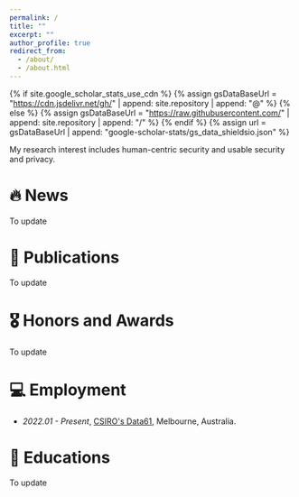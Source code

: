 ```yaml
---
permalink: /
title: ""
excerpt: ""
author_profile: true
redirect_from: 
  - /about/
  - /about.html
---
```


{% if site.google_scholar_stats_use_cdn %}
{% assign gsDataBaseUrl = "https://cdn.jsdelivr.net/gh/" | append: site.repository | append: "@" %}
{% else %}
{% assign gsDataBaseUrl = "https://raw.githubusercontent.com/" | append: site.repository | append: "/" %}
{% endif %}
{% assign url = gsDataBaseUrl | append: "google-scholar-stats/gs_data_shieldsio.json" %}

<span class='anchor' id='about-me'></span>



My research interest includes human-centric security and usable security and privacy. 


# 🔥 News
To update

# 📝 Publications 
To update

# 🎖 Honors and Awards
To update

# 💻 Employment
- *2022.01 - Present*, [CSIRO's Data61](https://github.com/), Melbourne, Australia.

# 📖 Educations
To update

